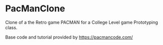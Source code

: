 # PacManClone
Clone of a the Retro game PACMAN for a College Level game Prototyping class.

Base code and tutorial provided by https://pacmancode.com/
